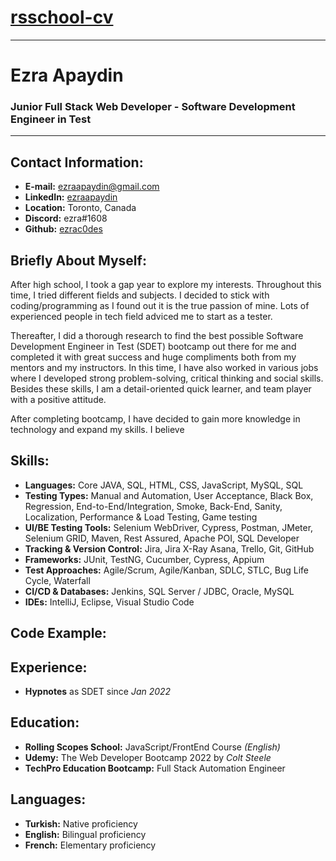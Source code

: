 # [rsschool-cv](https://github.com/rolling-scopes-school/ezrac0des-JSFEEN2022Q3)

---

# Ezra Apaydin
### Junior Full Stack Web Developer - Software Development Engineer in Test

***

## Contact Information:
- **E-mail:** [ezraapaydin@gmail.com](mailto:ezraapaydin@gmail.com?subject=Hello)
- **LinkedIn:** [ezraapaydin](https://www.linkedin.com/in/ezraapaydin/)
- **Location:** Toronto, Canada
- **Discord:** ezra#1608
- **Github:** [ezrac0des](https://github.com/ezrac0des)

## Briefly About Myself:
After high school, I took a gap year to explore my interests. Throughout this time, I tried different fields and subjects. I decided to stick with coding/programming as I found out it is the true passion of mine. Lots of experienced people in tech field adviced me to start as a tester.

Thereafter, I did a thorough research to find the best possible Software Development Engineer in Test (SDET) bootcamp out there for me and completed it with great success and huge compliments both from my mentors and my instructors. In this time, I have also worked in various jobs where I developed strong problem-solving, critical thinking and social skills. Besides these skills, I am a detail-oriented quick learner, and team player with a positive attitude.

After completing bootcamp, I have decided to gain more knowledge in technology and expand my skills. I believe 

## Skills:
- **Languages:** Core JAVA, SQL, HTML, CSS, JavaScript, MySQL, SQL
- **Testing Types:** Manual and Automation, User Acceptance, Black Box, Regression, End-to-End/Integration, Smoke, Back-End, Sanity, Localization, Performance & Load Testing, Game testing
- **UI/BE Testing Tools:** Selenium WebDriver, Cypress, Postman, JMeter, Selenium GRID, Maven, Rest Assured, Apache POI, SQL Developer
- **Tracking & Version Control:** Jira, Jira X-Ray Asana, Trello, Git, GitHub
- **Frameworks:** JUnit, TestNG, Cucumber, Cypress, Appium
- **Test Approaches:** Agile/Scrum, Agile/Kanban, SDLC, STLC, Bug Life Cycle, Waterfall
- **CI/CD & Databases:** Jenkins, SQL Server / JDBC, Oracle, MySQL
- **IDEs:** IntelliJ, Eclipse, Visual Studio Code

## Code Example:

## Experience:
- **Hypnotes** as SDET since *Jan 2022* 

## Education:
- **Rolling Scopes School:** JavaScript/FrontEnd Course *(English)*
- **Udemy:** The Web Developer Bootcamp 2022 by *Colt Steele*
- **TechPro Education Bootcamp:** Full Stack Automation Engineer

## Languages:
- **Turkish:** Native proficiency
- **English:** Bilingual proficiency
- **French:** Elementary proficiency